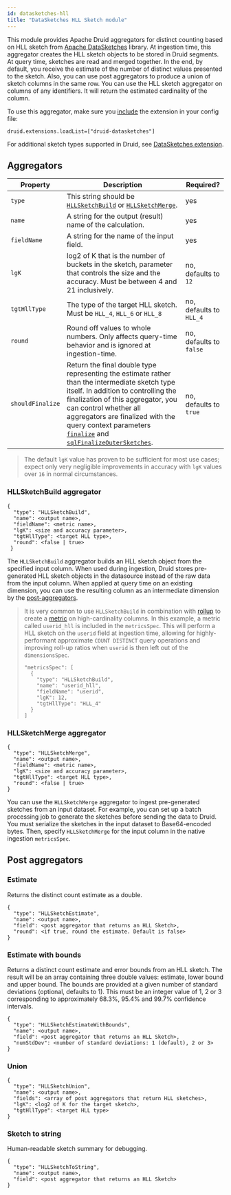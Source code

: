 ```yaml
---
id: datasketches-hll
title: "DataSketches HLL Sketch module"
---
```


<!--
  ~ Licensed to the Apache Software Foundation (ASF) under one
  ~ or more contributor license agreements.  See the NOTICE file
  ~ distributed with this work for additional information
  ~ regarding copyright ownership.  The ASF licenses this file
  ~ to you under the Apache License, Version 2.0 (the
  ~ "License"); you may not use this file except in compliance
  ~ with the License.  You may obtain a copy of the License at
  ~
  ~   http://www.apache.org/licenses/LICENSE-2.0
  ~
  ~ Unless required by applicable law or agreed to in writing,
  ~ software distributed under the License is distributed on an
  ~ "AS IS" BASIS, WITHOUT WARRANTIES OR CONDITIONS OF ANY
  ~ KIND, either express or implied.  See the License for the
  ~ specific language governing permissions and limitations
  ~ under the License.
  -->


This module provides Apache Druid aggregators for distinct counting based on HLL sketch from [Apache DataSketches](https://datasketches.apache.org/) library. At ingestion time, this aggregator creates the HLL sketch objects to be stored in Druid segments. At query time, sketches are read and merged together. In the end, by default, you receive the estimate of the number of distinct values presented to the sketch. Also, you can use post aggregators to produce a union of sketch columns in the same row.
You can use the HLL sketch aggregator on columns of any identifiers. It will return the estimated cardinality of the column.

To use this aggregator, make sure you [include](../../development/extensions.md#loading-extensions) the extension in your config file:

```
druid.extensions.loadList=["druid-datasketches"]
```

For additional sketch types supported in Druid, see [DataSketches extension](datasketches-extension.md).

## Aggregators

|Property|Description|Required?|
|--------|-----------|---------|
|`type`|This string should be [`HLLSketchBuild`](#hllsketchbuild-aggregator) or [`HLLSketchMerge`](#hllsketchmerge-aggregator).|yes|
|`name`|A string for the output (result) name of the calculation.|yes|
|`fieldName`|A string for the name of the input field.|yes|
|`lgK`|log2 of K that is the number of buckets in the sketch, parameter that controls the size and the accuracy. Must be between 4 and 21 inclusively.|no, defaults to `12`|
|`tgtHllType`|The type of the target HLL sketch. Must be `HLL_4`, `HLL_6` or `HLL_8` |no, defaults to `HLL_4`|
|`round`|Round off values to whole numbers. Only affects query-time behavior and is ignored at ingestion-time.|no, defaults to `false`|
|`shouldFinalize`|Return the final double type representing the estimate rather than the intermediate sketch type itself. In addition to controlling the finalization of this aggregator, you can control whether all aggregators are finalized with the query context parameters [`finalize`](../../querying/query-context.md) and [`sqlFinalizeOuterSketches`](../../querying/sql-query-context.md).|no, defaults to `true`|

> The default `lgK` value has proven to be sufficient for most use cases; expect only very negligible improvements in accuracy with `lgK` values over `16` in normal circumstances.

### HLLSketchBuild aggregator

```
{
  "type": "HLLSketchBuild",
  "name": <output name>,
  "fieldName": <metric name>,
  "lgK": <size and accuracy parameter>,
  "tgtHllType": <target HLL type>,
  "round": <false | true>
 }
```

The `HLLSketchBuild` aggregator builds an HLL sketch object from the specified input column. When used during ingestion, Druid stores pre-generated HLL sketch objects in the datasource instead of the raw data from the input column.
When applied at query time on an existing dimension, you can use the resulting column as an intermediate dimension by the [post-aggregators](#post-aggregators).

> It is very common to use `HLLSketchBuild` in combination with [rollup](../../ingestion/rollup.md) to create a [metric](../../ingestion/ingestion-spec.html#metricsspec) on high-cardinality columns.  In this example, a metric called `userid_hll` is included in the `metricsSpec`.  This will perform a HLL sketch on the `userid` field at ingestion time, allowing for highly-performant approximate `COUNT DISTINCT` query operations and improving roll-up ratios when `userid` is then left out of the `dimensionsSpec`.
>
> ```
> "metricsSpec": [
>   {
>     "type": "HLLSketchBuild",
>     "name": "userid_hll",
>     "fieldName": "userid",
>     "lgK": 12,
>     "tgtHllType": "HLL_4"
>   }
> ]
> ```
>

### HLLSketchMerge aggregator

```
{
  "type": "HLLSketchMerge",
  "name": <output name>,
  "fieldName": <metric name>,
  "lgK": <size and accuracy parameter>,
  "tgtHllType": <target HLL type>,
  "round": <false | true>
}
```

You can use the `HLLSketchMerge` aggregator to ingest pre-generated sketches from an input dataset. For example, you can set up a batch processing job to generate the sketches before sending the data to Druid. You must serialize the sketches in the input dataset to Base64-encoded bytes. Then, specify `HLLSketchMerge` for the input column in the native ingestion `metricsSpec`.

## Post aggregators

### Estimate

Returns the distinct count estimate as a double.

```
{
  "type": "HLLSketchEstimate",
  "name": <output name>,
  "field": <post aggregator that returns an HLL Sketch>,
  "round": <if true, round the estimate. Default is false>
}
```

### Estimate with bounds

Returns a distinct count estimate and error bounds from an HLL sketch.
The result will be an array containing three double values: estimate, lower bound and upper bound.
The bounds are provided at a given number of standard deviations (optional, defaults to 1).
This must be an integer value of 1, 2 or 3 corresponding to approximately 68.3%, 95.4% and 99.7% confidence intervals.

```
{
  "type": "HLLSketchEstimateWithBounds",
  "name": <output name>,
  "field": <post aggregator that returns an HLL Sketch>,
  "numStdDev": <number of standard deviations: 1 (default), 2 or 3>
}
```

### Union

```
{
  "type": "HLLSketchUnion",
  "name": <output name>,
  "fields": <array of post aggregators that return HLL sketches>,
  "lgK": <log2 of K for the target sketch>,
  "tgtHllType": <target HLL type>
}
```

### Sketch to string

Human-readable sketch summary for debugging.

```
{
  "type": "HLLSketchToString",
  "name": <output name>,
  "field": <post aggregator that returns an HLL Sketch>
}
```
